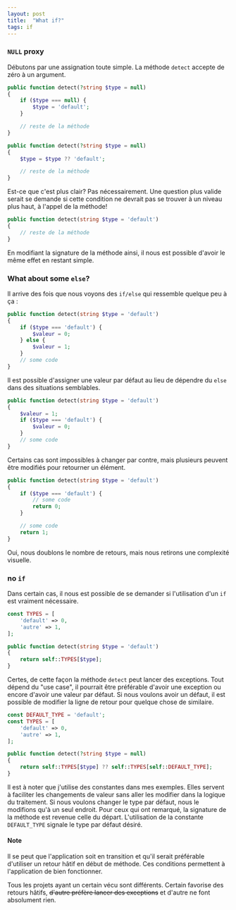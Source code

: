 ```yaml
---
layout: post
title:  "What if?"
tags: if
---
```

### `NULL` proxy
Débutons par une assignation toute simple. La méthode `detect` accepte de zéro à un argument.
```PHP
public function detect(?string $type = null)
{
    if ($type === null) {
        $type = 'default';
    }

    // reste de la méthode 
}
```

```PHP
public function detect(?string $type = null)
{
    $type = $type ?? 'default';

    // reste de la méthode
}
```
Est-ce que c'est plus clair? Pas nécessairement. Une question plus valide serait se demande si cette condition ne devrait pas se trouver à un niveau plus haut, à l'appel de la méthode!

```PHP
public function detect(string $type = 'default')
{
    // reste de la méthode
}
```
En modifiant la signature de la méthode ainsi, il nous est possible d'avoir le même effet en restant simple.

### What about some `else`?
Il arrive des fois que nous voyons des `if/else` qui ressemble quelque peu à ça :
```PHP
public function detect(string $type = 'default')
{
    if ($type === 'default') {
        $valeur = 0;
    } else {
        $valeur = 1;
    }
    // some code
}
```
Il est possible d'assigner une valeur par défaut au lieu de dépendre du `else` dans des situations semblables.
```PHP
public function detect(string $type = 'default')
{
    $valeur = 1;
    if ($type === 'default') {
        $valeur = 0;
    }
    // some code
}
```
Certains cas sont impossibles à changer par contre, mais plusieurs peuvent être modifiés pour retourner un élément.
```PHP
public function detect(string $type = 'default')
{
    if ($type === 'default') {
        // some code
        return 0;
    }

    // some code
    return 1;
}
```
Oui, nous doublons le nombre de retours, mais nous retirons une complexité visuelle.

### no `if`
Dans certain cas, il nous est possible de se demander si l'utilisation d'un `if` est vraiment nécessaire.
```PHP
const TYPES = [
    'default' => 0,
    'autre' => 1,
];

public function detect(string $type = 'default')
{
    return self::TYPES[$type];
}
```
Certes, de cette façon la méthode `detect` peut lancer des exceptions. Tout dépend du "use case", il pourrait être préférable d'avoir une exception ou encore d'avoir une valeur par défaut. Si nous voulons avoir un défaut, il est possible de modifier la ligne de retour pour quelque chose de similaire.
```PHP
const DEFAULT_TYPE = 'default';
const TYPES = [
    'default' => 0,
    'autre' => 1,
];

public function detect(?string $type = null)
{
    return self::TYPES[$type] ?? self::TYPES[self::DEFAULT_TYPE];
}
```
Il est à noter que j'utilise des constantes dans mes exemples. Elles servent à faciliter les changements de valeur sans aller les modifier dans la logique du traitement. Si nous voulons changer le type par défaut, nous le modifions qu'à un seul endroit.
Pour ceux qui ont remarqué, la signature de la méthode est revenue celle du départ. L'utilisation de la constante `DEFAULT_TYPE` signale le type par défaut désiré.


#### Note
Il se peut que l'application soit en transition et qu'il serait préférable d'utiliser un retour hâtif en début de méthode. Ces conditions permettent à l'application de bien fonctionner.

Tous les projets ayant un certain vécu sont différents. Certain favorise des retours hâtifs, ~~d'autre préfère lancer des exceptions~~ et d'autre ne font absolument rien.